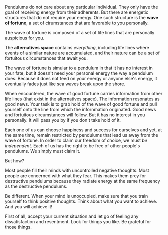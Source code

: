 Pendulums do not care about any particular individual. They only have the goal of receiving energy from their adherents. But there are energetic structures that do not require your energy. One such structure is the **wave of fortune**, a set of cirumstances that are favorable to you personally.

The wave of fortune is composed of a set of life lines that are personally auspicious for you.

The **alternatives space** contains *everything*, including life lines where events of a similar nature are accumulated, and their nature can be a set of fortuitous circumstances that await you.

The wave of fortune is simular to a pendulum in that it has no interest in your fate, but it doesn't need your personal energy the way a pendulum does. Because it does not feed on your energy or anyone else's energy, it eventually fades just like sea waves break upon the shore.

When encountered, the wave of good fortune carries information from other life lines (that exist in the alternatives space). The information resonates as good news. Your task is to grab hold of the wave of good fortune and pull yourself onto the line from which the infornmation originated. Good news and fortuitous circumstances will follow. But it has no interest in you personally. It will pass you by if you don't take hold of it.

Each one of us can choose happiness and success for ourselves and yet, at the same time, remain restricted by pendulums that lead us away from the wave of fortune. In order to claim our freedom of choice, we must *be independent*. Each of us has the right to be free of other people's pendulums. We simply must claim it.

But how?

Most people fill their minds with uncontrolled negative thoughts. Most people are concerned with what they fear. This makes them prey for destructive pendulums because they radiate energy at the same frequency as the destructive pendulums. 

Be different. When your mind is unoccupied, make sure that you train yourself to think positive thoughts. Think about what you want to achieve. And you will achieve it!

First of all, accept your current situation and let go of feeling any dissatisfaction and resentment. Look for things you like. Be grateful for those things. 

